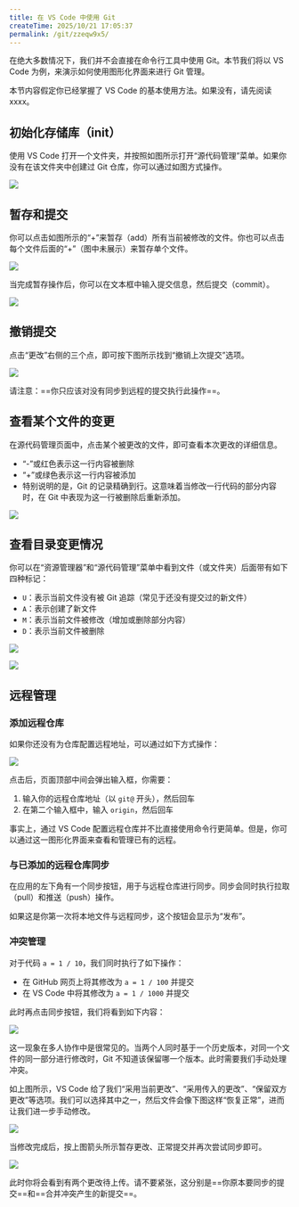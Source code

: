 ```yaml
---
title: 在 VS Code 中使用 Git
createTime: 2025/10/21 17:05:37
permalink: /git/zzeqw9x5/
---
```


在绝大多数情况下，我们并不会直接在命令行工具中使用 Git。本节我们将以 VS Code 为例，来演示如何使用图形化界面来进行 Git 管理。

本节内容假定你已经掌握了 VS Code 的基本使用方法。如果没有，请先阅读 xxxx。

## 初始化存储库（init）

使用 VS Code 打开一个文件夹，并按照如图所示打开“源代码管理”菜单。如果你没有在该文件夹中创建过 Git 仓库，你可以通过如图方式操作。

![](../images/zzeqw9x5/image.png)

## 暂存和提交

你可以点击如图所示的“+”来暂存（add）所有当前被修改的文件。你也可以点击每个文件后面的“+”（图中未展示）来暂存单个文件。

![](../images/zzeqw9x5/image-1.png)

当完成暂存操作后，你可以在文本框中输入提交信息，然后提交（commit）。

![](../images/zzeqw9x5/image-2.png)

## 撤销提交

点击“更改”右侧的三个点，即可按下图所示找到“撤销上次提交”选项。

![](../images/zzeqw9x5/image-9.png)

请注意：==你只应该对没有同步到远程的提交执行此操作==。

## 查看某个文件的变更

在源代码管理页面中，点击某个被更改的文件，即可查看本次更改的详细信息。

- “-”或红色表示这一行内容被删除
- “+”或绿色表示这一行内容被添加
- 特别说明的是，Git 的记录精确到行。这意味着当修改一行代码的部分内容时，在 Git 中表现为这一行被删除后重新添加。

![](../images/zzeqw9x5/image-4.png)

## 查看目录变更情况

你可以在“资源管理器”和“源代码管理”菜单中看到文件（或文件夹）后面带有如下四种标记：

- `U`：表示当前文件没有被 Git 追踪（常见于还没有提交过的新文件）
- `A`：表示创建了新文件
- `M`：表示当前文件被修改（增加或删除部分内容）
- `D`：表示当前文件被删除

![](../images/zzeqw9x5/image-8.png)

![](../images/zzeqw9x5/image-7.png)

## 远程管理

### 添加远程仓库

如果你还没有为仓库配置远程地址，可以通过如下方式操作：

![](../images/zzeqw9x5/image-3.png)

点击后，页面顶部中间会弹出输入框，你需要：

1. 输入你的远程仓库地址（以 `git@` 开头），然后回车
2. 在第二个输入框中，输入 `origin`，然后回车

事实上，通过 VS Code 配置远程仓库并不比直接使用命令行更简单。但是，你可以通过这一图形化界面来查看和管理已有的远程。

### 与已添加的远程仓库同步

在应用的左下角有一个同步按钮，用于与远程仓库进行同步。同步会同时执行拉取（pull）和推送（push）操作。

如果这是你第一次将本地文件与远程同步，这个按钮会显示为“发布”。

### 冲突管理

对于代码 `a = 1 / 10`，我们同时执行了如下操作：

- 在 GitHub 网页上将其修改为 `a = 1 / 100` 并提交
- 在 VS Code 中将其修改为 `a = 1 / 1000` 并提交

此时再点击同步按钮，我们将看到如下内容：

![](../images/zzeqw9x5/209974e43752989497b302810a724330.png)

这一现象在多人协作中是很常见的。当两个人同时基于一个历史版本，对同一个文件的同一部分进行修改时，Git 不知道该保留哪一个版本。此时需要我们手动处理冲突。

如上图所示，VS Code 给了我们“采用当前更改”、“采用传入的更改”、“保留双方更改”等选项。我们可以选择其中之一，然后文件会像下图这样“恢复正常”，进而让我们进一步手动修改。

![](../images/zzeqw9x5/image-5.png)

当修改完成后，按上图箭头所示暂存更改、正常提交并再次尝试同步即可。

![](../images/zzeqw9x5/image-6.png)

此时你将会看到有两个更改待上传。请不要紧张，这分别是==你原本要同步的提交==和==合并冲突产生的新提交==。
